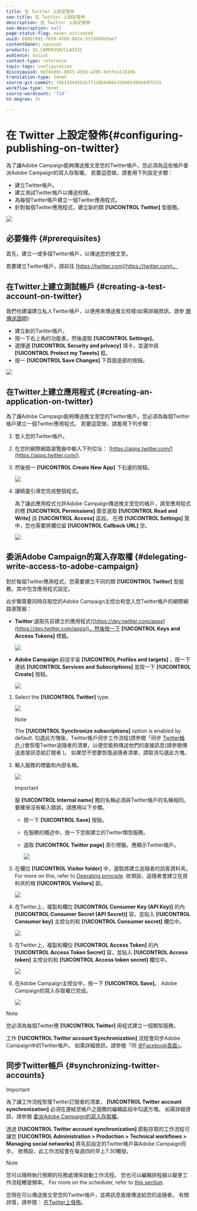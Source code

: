 ```yaml
---
title: 在 Twitter 上設定發佈
seo-title: 在 Twitter 上設定發佈
description: 在 Twitter 上設定發佈
seo-description: null
page-status-flag: never-activated
uuid: 88867881-fb59-4f0d-862e-537d498e9aef
contentOwner: sauviat
products: SG_CAMPAIGN/CLASSIC
audience: social
content-type: reference
topic-tags: configuration
discoiquuid: 9d74ed9c-0055-4556-a205-6e5fea11816b
translation-type: tm+mt
source-git-commit: 70b143445b2e77128b9404e35d96b39694d55335
workflow-type: tm+mt
source-wordcount: '714'
ht-degree: 3%

---
```



# 在 Twitter 上設定發佈{#configuring-publishing-on-twitter}

為了讓Adobe Campaign能夠傳送推文至您的Twitter帳戶，您必須為這些帳戶委派Adobe Campaign的寫入存取權。 若要這麼做，請套用下列設定步驟：

* 建立Twitter帳戶。
* 建立測試Twitter帳戶以傳送校樣。
* 為每個Twitter帳戶建立一個Twitter應用程式。
* 針對每個Twitter應用程式，建立新的類 **[!UICONTROL Twitter]** 型服務。

![](assets/social_diagram_twitter_service.png)

## 必要條件 {#prerequisites}

首先，建立一或多個Twitter帳戶，以傳送您的推文至。

若要建立Twitter帳戶，請前往 [https://twitter.com](https://twitter.com)。

## 在Twitter上建立測試帳戶 {#creating-a-test-account-on-twitter}

我們也建議建立私人Twitter帳戶，以便用來傳送推文校樣(如需詳細資訊，請參 [閱傳送證明](../../social/using/publishing-on-twitter.md#sending-the-proof)):

* 建立新的Twitter帳戶。
* 按一下右上角的功能表，然後選取 **[!UICONTROL Settings]**。
* 選擇選 **[!UICONTROL Security and privacy]** 項卡，並選中該 **[!UICONTROL Protect my Tweets]** 框。
* 按一 **[!UICONTROL Save Changes]** 下頁面底部的按鈕。

![](assets/social_twitter_test_page.png)

## 在Twitter上建立應用程式 {#creating-an-application-on-twitter}

為了讓Adobe Campaign能夠傳送推文至您的Twitter帳戶，您必須為每個Twitter帳戶建立一個Twitter應用程式。 若要這麼做，請套用下列步驟：

1. 登入您的Twitter帳戶。
1. 在您的網際網路瀏覽器中輸入下列位址： [https://apps.twitter.com/](https://apps.twitter.com/).
1. 然後按一 **[!UICONTROL Create New App]** 下右邊的按鈕。

   ![](assets/social_create_twitter_app_001.png)

1. 讓精靈引導您完成整個程式。

   為了讓此應用程式允許Adobe Campaign傳送推文至您的帳戶，請至應用程式的標 **[!UICONTROL Permissions]** 簽並選取 **[!UICONTROL Read and Write]** 該 **[!UICONTROL Access]** 區段。 在標 **[!UICONTROL Settings]** 簽中，您也需要將欄位留 **[!UICONTROL Callback URL]** 空。

   ![](assets/social_create_twitter_app_002.png)

## 委派Adobe Campaign的寫入存取權 {#delegating-write-access-to-adobe-campaign}

對於每個Twitter應用程式，您需要建立不同的類 **[!UICONTROL Twitter]** 型服務，其中包含應用程式設定。

此步驟需要同時存取您的Adobe Campaign主控台和登入您Twitter帳戶的網際網路瀏覽器：

* **Twitter**:選取先前建立的應用程式([https://dev.twitter.com/apps](https://dev.twitter.com/apps))，然後按一下 **[!UICONTROL Keys and Access Tokens]** 標籤。

   ![](assets/social_twitter_service_002.png)

* **Adobe Campaign**:前往宇宙 **[!UICONTROL Profiles and targets]** ，按一下連結 **[!UICONTROL Services and Subscriptions]** 並按一下 **[!UICONTROL Create]** 按鈕。

   ![](assets/social_twitter_service_007.png)

1. Select the **[!UICONTROL Twitter]** type.

   ![](assets/social_twitter_service_008.png)

   >[!NOTE]
   >
   >The **[!UICONTROL Synchronize subscriptions]** option is enabled by default. 勾選此方塊後，Twitter帳戶同步工作流程(請參閱「同步 [Twitter帳戶](#synchronizing-twitter-accounts)」)會恢復Twitter追隨者的清單，以便您能夠傳送他們的直接訊息(請參閱傳送直接訊息給訂閱者 [](../../social/using/publishing-on-twitter.md#sending-direct-messages-to-subscribers))。 如果您不想要恢復追隨者清單，請取消勾選此方塊。

1. 輸入服務的標籤和內部名稱。

   ![](assets/social_twitter_service_009.png)

   >[!IMPORTANT]
   >
   >服 **[!UICONTROL Internal name]** 務的名稱必須與Twitter帳戶的名稱相同。 要確保沒有輸入錯誤，請應用以下步驟。

   * 按一下 **[!UICONTROL Save]** 按鈕。
   * 在服務的概述中，按一下您剛建立的Twitter類型服務。
   * 選取 **[!UICONTROL Twitter page]** 索引標籤。應顯示Twitter帳戶。

      ![](assets/social_twitter_service_010.png)

1. 在欄位 **[!UICONTROL Visitor folder]** 中，選取將建立追隨者的訪客資料夾。 For more on this, refer to [Operating principle](../../social/using/publishing-on-twitter.md#operating-principle). 依預設，追隨者會建立在資料夾的根 **[!UICONTROL Visitors]** 部。

   ![](assets/social_twitter_service_010_b.png)

1. 在Twitter上，複製和欄位 **[!UICONTROL Consumer Key (API Key)]** 的內 **[!UICONTROL Consumer Secret (API Secret)]** 容，並貼入 **[!UICONTROL Consumer key]** 主控台的和 **[!UICONTROL Consumer secret]** 欄位中。

   ![](assets/social_twitter_service_012.png)

1. 在Twitter上，複製和欄位 **[!UICONTROL Access Token]** 的內 **[!UICONTROL Access Token Secret]** 容，並貼入 **[!UICONTROL Access token]** 主控台的和 **[!UICONTROL Access token secret]** 欄位中。

   ![](assets/social_twitter_service_013.png)

1. 在Adobe Campaign主控台中，按一下 **[!UICONTROL Save]**。 Adobe Campaign的寫入存取權已完成。

   ![](assets/social_twitter_service_014.png)

>[!NOTE]
>
>您必須為每個Twitter應 **[!UICONTROL Twitter]** 用程式建立一個類型服務。

工作 **[!UICONTROL Twitter account Synchronization]** 流程會同步Adobe Campaign中的Twitter帳戶。 如需詳細資訊，請參閱「同 [步Facebook頁面」](../../social/using/publishing-on-facebook-walls.md#synchronizing-facebook-pages)。

## 同步Twitter帳戶 {#synchronizing-twitter-accounts}

>[!IMPORTANT]
>
>為了讓工作流程恢復Twitter訂閱者的清單， **[!UICONTROL Twitter account synchronization]** 必須在連結至帳戶之服務的編輯區段中勾選方塊。 如需詳細資訊，請參閱 [委派Adobe Campaign的寫入存取權](#delegating-write-access-to-adobe-campaign)。

透過 **[!UICONTROL Twitter account synchronization]** 節點存取的工作流程可讓您 **[!UICONTROL Administration > Production > Technical workflows > Managing social networks]** 將先前設定的Twitter帳戶與Adobe Campaign同步。 依預設，此工作流程會在每週四的早上7:30觸發。

>[!NOTE]
>
>您可以隨時執行預期的任務處理來啟動工作流程。 您也可以編輯排程器以變更工作流程觸發頻率。 For more on the scheduler, refer to [this section](../../workflow/using/scheduler.md).

您現在可以傳送推文至您的Twitter帳戶，並將訊息直接傳送給您的追隨者。 有關詳情，請參閱： [在Twitter上發佈](../../social/using/publishing-on-twitter.md)。
